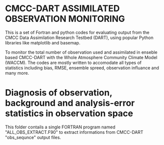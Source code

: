 # CMCC-DART ASSIMILATED OBSERVATION MONITORING
This is a set of Fortran and python codes for evaluating output from the CMCC Data Assimilation Research Testbed (DART), using popular Python libraries like matplotlib and basemap.

To monitor the total number of observation used and assimilated in enseble based CMCC-DART with the Whole Atmosphere Community Climate Model (WACCM). The codes are mostly written to accomodate all types of statistics including bias, RMSE, ensemble spreed, observation influance and many more.

# Diagnosis of observation, background and analysis-error statistics in observation space
This folder contails a single FORTRAN program named "ALL_OBS_EXTRACT.F90" to extract informations from  CMCC-DART "obs_sequnce" output files.
 
